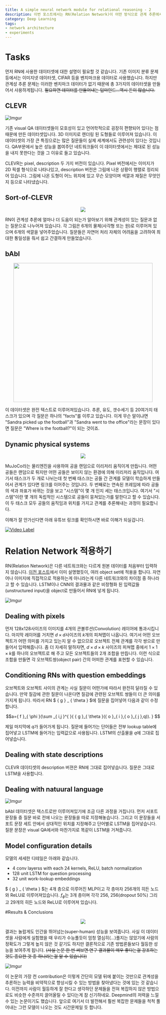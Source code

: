 ```yaml
---
title: A simple neural network module for relational reasoning - 2
description: 이번 포스트에서는 RN(Relation Network)이 어떤 방식으로 관계 추론에서 큰 강점을 가지고 있는지 네트워크 구조를 통해서 살펴보도록 하겠습니다. 네트워크 자체는 MLP로 매우 단순하지만 적용하는 object set를 잘 지정해서 놀라운 효과를 거두게 됩니다. 사람보다 더 뛰어난(super-human) 성능을 어떻게 만들어 냈는지 확인해 봅시다.
category: Deep Learning
tags:
- network architecture
- experiments
---
```


# Tasks

먼저 RN에 사용한 데이터셋에 대한 설명이 필요할 것 같습니다. 기존 이미지 분류 문제 등에서는 이미지넷 데이터셋, CIFAR 등을 벤치마크용 데이터로 사용했습니다. 하지만 관계성 추론 문제는 이러한 벤치마크 데이터가 없기 때문에 총 3가지의 데이터셋을 만들어서 사용하게됩니다. ~~필요하면 데이터를 만들어내는 딥마인드...역시 돈이 많습니다.~~

## CLEVR

![Imgur](https://i.imgur.com/Y4ISsY3.png)

기존 visual QA 데이터셋들이 모호성이 있고 언어학적으로 굉장히 편향되어 있다는 점 때문에 만든 데이터셋입니다. 3D 이미지로 렌더링 된 도형들로 이루어져 있습니다. 이 데이터셋의 가장 큰 특징으로는 많은 질문들이 실제 세계에서도 관련성이 있다는 것입니다. QA부문에서 높은 성능을 봅여주던 네트워크들이 이 데이터셋에서는 제대로 된 성능을 내지 못한다는 것을 그 이유로 들고 있습니다. 

CLEVR는 pixel, description 두 가지 버전이 있습니다. Pixel 버전에서는 이미지가 2D 픽셀 형식으로 나타나있고, description 버전은 그림에 나온 상황이 행렬로 정리되어 있습니다. 그림에 나온 도형이 어느 위치에 있고 무슨 모양이며 색깔과 재질은 무엇인지 등으로 나타냈습니다.


## Sort-of-CLEVR

<div align="center"><a href="https://imgur.com/DzqU4qP"><img src="https://i.imgur.com/DzqU4qP.png"/></a></div>

RN이 관계성 추론에 얼마나 더 도움이 되는가 알아보기 위해 관계성이 있는 질문과 없는 질문으로 나누어져 있습니다. 각 그림은 6개의 물체(사각형 또는 원)로 이루어져 있으며 6개의 색깔을 넣어주었습니다. 질문들은 자연어 처리 자체의 어려움을 고려하여 최대한 통일성을 줘서 쉽고 간결하게 만들었습니다.

## bAbI

<div align="center"><a href="https://imgur.com/K3xebJy"><img src="https://i.imgur.com/K3xebJy.png" width="450px"/></a></div>

이 데이터셋은 완전 텍스트로 이루어져있습니다. 추론, 유도, 갯수세기 등 20여가지 태스크가 있으며 각 질문은 하나의 "facts"를 이루고 있습니다. 이게 무슨 말이냐면 "Sandra picked up the football"과 "Sandra went to the office"라는 문장이 있다면 질문은 "Where is the football?"이 되는 것이죠. 

## Dynamic physical systems

<div align="center"><a href="https://imgur.com/INGWItu"><img src="https://i.imgur.com/INGWItu.png"/></a></div>

MuJoCo라는 물리엔진을 사용하여 공을 랜덤으로 이리저리 움직이게 만듭니다. 어떤 공들은 랜덤으로 튀지만 어떤 공들은 보이지 않는 환경에 의해 이리저리 움직입니다. 여기서 태스크가 두 개로 나뉘는데 첫 번째 태스크는 공들 간 관계를 모델이 학습하게 만들어서 관계가 있다면 링크를 이어주는 것입니다. 두 번째로는 연속된 프레임에 따라 공들의 색과 좌표가 바뀌는 것을 보고 "시스템"이 몇 개 인지 세는 태스크입니다. 여기서 "시스템"이란 몇 개의 독립적인 시스템으로 공들이 뭉쳐있는가를 말한다고 할 수 있습니다. 이 두 태스크 모두 공들의 움직임과 위치를 가지고 관계를 추론해내는 과정이 필요합니다. 

이해가 잘 안가신다면 아래 유튜브 링크를 확인하시면 바로 이해가 되실겁니다.

[![Video Label](https://img.youtube.com/vi/FDF6-NGv38c/0.jpg)](https://youtu.be/FDF6-NGv38c)

# Relation Network 적용하기

RN(Relation Network)은 다른 네트워크와는 다르게 원본 데이터를 처음부터 입력하지 않습니다. [이전 포스트](https://jayhey.github.io/deep%20learning/2017/10/19/Relational_network_1/)에서 이미 설명했듯이, 여러 object set에 적용을 합니다. 자연어나 이미지에 직접적으로 적용하는게 아니라는게 다른 네트워크와의 차이점 중 하나라고 할 수 있습니다. LSTM이나 CNN의 결과물과 같은 비정형화 된 입력값들(unstructured input)을 object로 만들어서 RN에 넣게 됩니다. 

![Imgur](https://i.imgur.com/cx52f6w.png)

## Dealing with pixels

먼저 128x128사이즈의 이미지를 4개의 콘볼루션(Convolution) 레이어에 통과시킵니다. 마지막 레이어를 거치면 $d\times d$사이즈의 $k$개의 피쳐맵이 나옵니다. 여기서 어떤 오브젝트가 어떤 의미를 가지고 있는지 알 수 없으므로 오브젝트 전체 관계를 각각 쌍으로 만들어서 입력해줍니다. 좀 더 자세히 말하자면, $d\times d\times k$ 사이즈의 피쳐맵 중에서 $1\times 1\times k$를 하나의 오브젝트로 해 주고 모든 오브젝트들의 2개 조합을 만듭니다. 이런 식으로 조합을 만들면 각 오브젝트쌍(object pair) 간의 어떠한 관계를 표현할 수 있습니다.

## Conditioning RNs with question embeddings

오브젝트와 오브젝트 사이의 관계는 사실 질문이 어떤가에 따라서 완전히 달라질 수 있습니다. 만약 질감에 관한 질문이 나온다면 질감에 관련된 오브젝트 쌍들이 더 큰 의미를 가지게 됩니다. 따라서 RN $ { g } _ { \theta  } $에 질문을 집어넣어 다음과 같이 수정합니다.

$$a={ f }_{ \phi  }(\sum _{ i,j }^{  }{ { g }_{ \theta  }({ o }_{ i },{ o }_{ j },q)). } $$

제일 마지막에 $q$가 들어가게 됩니다. 질문에 들어가는 단어들은 전부 lookup table에 집어넣고 LSTM에 들어가는 입력값으로 사용됩니다. LSTM의 산출물을 $q$에 그대로 집어넣습니다.

## Dealing with state descriptions

CLEVR 데이티셋의 description 버젼은 RN에 그대로 집어넣습니다. 질문은 그대로 LSTM을 사용합니다.

## Dealing with natuural language

![Imgur](https://i.imgur.com/haUmUTR.png)

bAbI 데이터셋은 텍스트로만 이루어져있기에 조금 다른 과정을 거칩니다. 먼저 서포트 문장들 중 질문 바로 전에 나오는 문장들을 따로 지정해놓습니다. 그리고 이 문장들을 서포트 문장 세트 안에서 상대적인 위치를 지정해주고 단어별로 LSTM을 집어넣습니다. 질문 문장은 visual QA에서와 마찬가지로 똑같이 LSTM을 거쳐줍니다. 

## Model configuration details

모델의 세세한 디테일은 아래와 같습니다.
- 4 conv layerss with each 24 kernels, ReLU, batch normalization
- 128 unit LSTM for question processing
- 32 unit work-lookup embeddings

$ { g } _ { \theta  } $는 4개 층으로 이루어진 MLP이고 각 층마자 256개의 히든 노드와 ReLU로 이루어져있습니다. ${ f }_{ \phi  }$는 3개 층이며 각각 256, 256(dropout 50%) 그리고 29개의 히든 노드와 ReLU로 이루어져 있습니다. 

#Results & Conclusions

<div align="center"><a href="https://imgur.com/UG7rTBP"><img src="https://i.imgur.com/UG7rTBP.png"/></a></div>

결과는 놀랍게도 인간을 뛰어넘는(super-human) 성능을 보여줍니다. 사실 이 데이터셋을 사람에게 실험했을 때 우리가 수능풀듯이 엄청 열심히(...)풀지는 않았기에 사람의 정확도가 그렇게 높지 않은 것 같기도 하지만 결론적으로 기존 방법론들보다 월등한 성능을 보여주게 됩니다. ~~(사실 논문 한 번 써보면 연구 결과물이 매우 좋다는걸 강조하는것도 중요한 것 중 하나라는걸 알 수 있습니다)~~

![Imgur](https://i.imgur.com/ynpBaJX.png)

이 논문의 가장 컨 contribution은 이렇게 간단히 모델 뒤에 붙이는 것만으로 관계성을 추론하는 능력을 비약적으로 향상시킬 수 있는 방법을 찾아냈다는 것에 있는 것 같습니다. 이전까지 사람이 월등하게 잘 한다고 생각하던 문제들을 전혀 복잡하지 않은 방법으로도 비슷한 수준까지 끌어올릴 수 있다는게 참 신기하네요. Deepmind의 저력을 느낄 수 있는 논문이기도 했습니다. 앞으로 여기서 더 발전해서 훨씬 복잡한 문제들을 척척 풀어내는 그런 모델이 나오는 것도 시간문제일 듯 합니다.
